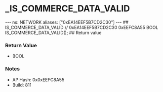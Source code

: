 # _IS_COMMERCE_DATA_VALID

--- ns: NETWORK aliases: ["0xEA14EEF5B7CD2C30"] --- ## IS_COMMERCE_DATA_VALID  // 0xEA14EEF5B7CD2C30 0xEEFC8A55 BOOL IS_COMMERCE_DATA_VALID();   ## Return value

### Return Value
* BOOL

### Notes
* AP Hash: 0x0xEEFC8A55
* Build: 811

